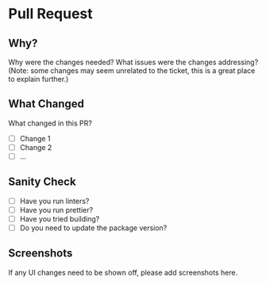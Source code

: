 # Pull Request

## Why?

Why were the changes needed? What issues were the changes addressing?
(Note: some changes may seem unrelated to the ticket, this is a great place to explain further.)

## What Changed

What changed in this PR?

- [ ] Change 1
- [ ] Change 2
- [ ] ...

## Sanity Check

- [ ] Have you run linters?
- [ ] Have you run prettier?
- [ ] Have you tried building?
- [ ] Do you need to update the package version?

## Screenshots

If any UI changes need to be shown off, please add screenshots here.

